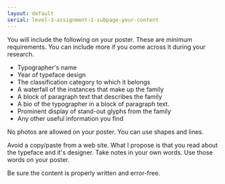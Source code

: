 ```yaml
---
layout: default
serial: level-3-assignment-1-subpage-your-content
---
```

You will include the following on your poster. These are minimum requirements. You can include more if you come across it during your research.

<ul class="hasBullets">
	<li>Typographer's name</li>
	<li>Year of typeface design</li>
	<li>The classification category to which it belongs</li>
	<li>A waterfall of the instances that make up the family</li>
	<li>A block of paragraph text that describes the family</li>
	<li>A bio of the typographer in a block of paragraph text.</li>
	<li>Prominent display of stand-out glyphs from the family</li>
	<li>Any other useful information you find</li>
</ul>

No photos are allowed on your poster. You can use shapes and lines.

Avoid a copy/paste from a web site. What I propose is that you read about the typeface and it's designer. Take notes in your own words. Use those words on your poster.

Be sure the content is properly written and error-free.